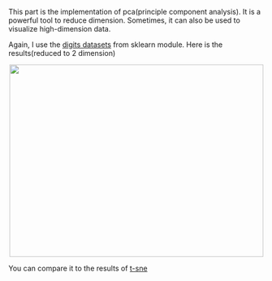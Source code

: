This part is the implementation of pca(principle component analysis). It is a powerful tool to reduce dimension. Sometimes, it can also be used to visualize high-dimension data.

Again, I use the [digits datasets](http://scikit-learn.org/stable/modules/generated/sklearn.datasets.load_digits.html) from sklearn module. Here is the results(reduced to 2 dimension)

<div align=center>
  <img src="https://github.com/liziniu/machine_learning_2018_spring/blob/master/pca/results.png" width="500" height="380">
</div>

You can compare it to the results of [t-sne](https://github.com/liziniu/machine_learning_2018_spring/blob/master/k-means/t-sne-tutorial.ipynb)
